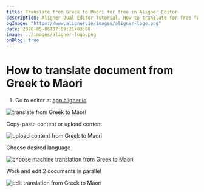 ```yaml
---
title: Translate from Greek to Maori for free in Aligner Editor
description: Aligner Dual Editor Tutorial. How to translate for free from Greek to Maori. Aligner is multilingual document management platform. 
ogImage: "https://www.aligner.io/images/aligner-logo.png"
date: 2020-05-06T07:09:21+03:00
image: ../images/aligner-logo.png
onBlog: true
---
```


# How to translate document from Greek to Maori

1. Go to editor at [app.aligner.io](https://app.aligner.io "Aligner App web page")

![translate from Greek to Maori](../aligner-blank-editor.png "translate from Greek to Maori")

Copy-paste content or upload content

![upload content from Greek to Maori](../aligner-uploaded-document.png "upload content from Greek to Maori")

Choose desired language

![choose machine translation from Greek to Maori](../aligner-language-dropdown.png "choose machine translation from Greek to Maori")

Work and edit 2 documents in parallel

![edit translation from Greek to Maori](../aligner-double-sitded-editor.png "edit translation from Greek to Maori")

